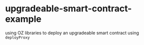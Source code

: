 # upgradeable-smart-contract-example
using OZ libraries to deploy an upgradeable smart contract using `deployProxy`
